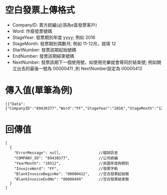 # 空白發票上傳格式

* CompanyID: 賣方統編\(必須為e首發票客戶\)
* Word: 作廢發票號碼
* StageYear: 發票期別年度 yyyy; 例如 2016
* StageMonth: 發票期別偶數月; 例如 11-12月，就填 12
* StartNumber: 發票該期起始號碼
* EndNumber: 發票該期結束號碼 
* NextNumber: 發票該期下一個使用號，如使用完畢就會等同於結束號; 例如開立出去的最後一號為 00000411 ,則 NextNumber設定為 00000412

# 傳入值(單筆為例)
```
[{"Data":{"CompanyID":"89430377","Word":"FF","StageYear":"2016","StageMonth":"12","StartNumber":"00000000","EndNumber":"00000499","NextNumber":"00000412"},"CompanyID":"89430377","Timestamp":"1483114571","Signature":"EB10D02486E65AA28DE853B6A3DD5740246348ECD6F19008E25265FD971C4C0F"}]
```


# 回傳值
```
[
  {
    "ErrorMessage": null,                 //錯誤訊息
    "COMPANY_ID": "89430377",             //公司統編
    "YearMonth": "10512",                 //民國年度與期別
    "InvoiceWord": "FF",                  //發票字軌
    "BlankInvoiceBeginNo": "00000412",    //空白發票起始號
    "BlankInvoiceEndNo": "00000499"       //空白發票結束號
  }
]
```